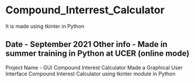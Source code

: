 # Compound_Interrest_Calculator
It is made using tkinter in Python

Date - September 2021
Other info - Made in summer training in Python at UCER (online mode) 
--------------------------------------------------------
Project Name - GUI Compound Interest Calculator
Made a Graphical User Interface Compound Interest Calculator using tkinter module in Python
